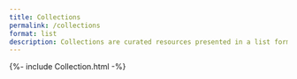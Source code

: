 ```yaml
---
title: Collections
permalink: /collections
format: list
description: Collections are curated resources presented in a list format, which appeals to del.icio.us enthusiasts in me.
---
```


{%- include Collection.html -%}
